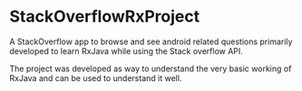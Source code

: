 # StackOverflowRxProject
A StackOverflow app to browse and see android related questions primarily developed to learn RxJava while using the Stack overflow API.

The project was developed as way to understand the very basic working of RxJava and can be used to understand it well.
